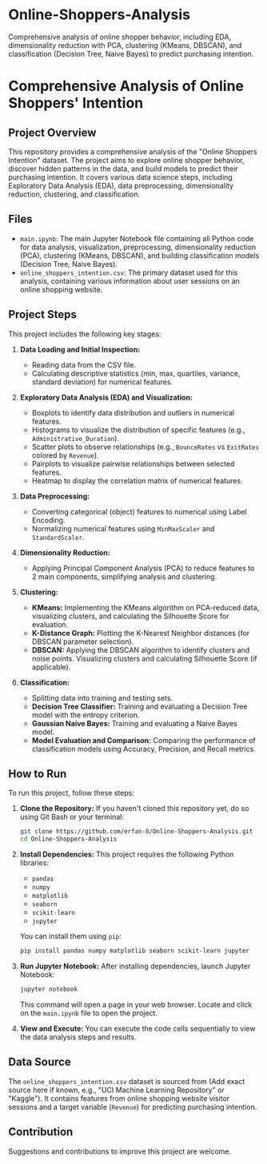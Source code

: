 # Online-Shoppers-Analysis
Comprehensive analysis of online shopper behavior, including EDA, dimensionality reduction with PCA, clustering (KMeans, DBSCAN), and classification (Decision Tree, Naive Bayes) to predict purchasing intention.

# Comprehensive Analysis of Online Shoppers' Intention

## Project Overview

This repository provides a comprehensive analysis of the "Online Shoppers Intention" dataset. The project aims to explore online shopper behavior, discover hidden patterns in the data, and build models to predict their purchasing intention. It covers various data science steps, including Exploratory Data Analysis (EDA), data preprocessing, dimensionality reduction, clustering, and classification.

## Files

* `main.ipynb`: The main Jupyter Notebook file containing all Python code for data analysis, visualization, preprocessing, dimensionality reduction (PCA), clustering (KMeans, DBSCAN), and building classification models (Decision Tree, Naive Bayes).
* `online_shoppers_intention.csv`: The primary dataset used for this analysis, containing various information about user sessions on an online shopping website.

## Project Steps

This project includes the following key stages:

1.  **Data Loading and Initial Inspection:**
    * Reading data from the CSV file.
    * Calculating descriptive statistics (min, max, quartiles, variance, standard deviation) for numerical features.

2.  **Exploratory Data Analysis (EDA) and Visualization:**
    * Boxplots to identify data distribution and outliers in numerical features.
    * Histograms to visualize the distribution of specific features (e.g., `Administrative_Duration`).
    * Scatter plots to observe relationships (e.g., `BounceRates` vs `ExitRates` colored by `Revenue`).
    * Pairplots to visualize pairwise relationships between selected features.
    * Heatmap to display the correlation matrix of numerical features.

3.  **Data Preprocessing:**
    * Converting categorical (object) features to numerical using Label Encoding.
    * Normalizing numerical features using `MinMaxScaler` and `StandardScaler`.

4.  **Dimensionality Reduction:**
    * Applying Principal Component Analysis (PCA) to reduce features to 2 main components, simplifying analysis and clustering.

5.  **Clustering:**
    * **KMeans:** Implementing the KMeans algorithm on PCA-reduced data, visualizing clusters, and calculating the Silhouette Score for evaluation.
    * **K-Distance Graph:** Plotting the K-Nearest Neighbor distances (for DBSCAN parameter selection).
    * **DBSCAN:** Applying the DBSCAN algorithm to identify clusters and noise points. Visualizing clusters and calculating Silhouette Score (if applicable).

6.  **Classification:**
    * Splitting data into training and testing sets.
    * **Decision Tree Classifier:** Training and evaluating a Decision Tree model with the entropy criterion.
    * **Gaussian Naive Bayes:** Training and evaluating a Naive Bayes model.
    * **Model Evaluation and Comparison:** Comparing the performance of classification models using Accuracy, Precision, and Recall metrics.

## How to Run

To run this project, follow these steps:

1.  **Clone the Repository:**
    If you haven't cloned this repository yet, do so using Git Bash or your terminal:
    ```bash
    git clone https://github.com/erfan-8/Online-Shoppers-Analysis.git
    cd Online-Shoppers-Analysis
    ```

2.  **Install Dependencies:**
    This project requires the following Python libraries:
    * `pandas`
    * `numpy`
    * `matplotlib`
    * `seaborn`
    * `scikit-learn`
    * `jupyter`

    You can install them using `pip`:
    ```bash
    pip install pandas numpy matplotlib seaborn scikit-learn jupyter
    ```

3.  **Run Jupyter Notebook:**
    After installing dependencies, launch Jupyter Notebook:
    ```bash
    jupyter notebook
    ```
    This command will open a page in your web browser. Locate and click on the `main.ipynb` file to open the project.

4.  **View and Execute:**
    You can execute the code cells sequentially to view the data analysis steps and results.

## Data Source

The `online_shoppers_intention.csv` dataset is sourced from (Add exact source here if known, e.g., "UCI Machine Learning Repository" or "Kaggle"). It contains features from online shopping website visitor sessions and a target variable (`Revenue`) for predicting purchasing intention.

## Contribution

Suggestions and contributions to improve this project are welcome.
